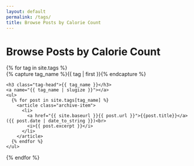 ```yaml
---
layout: default
permalink: /tags/
title: Browse Posts by Calorie Count
---
```


<h1>Browse Posts by Calorie Count</h1>

<div id="archives">
{% for tag in site.tags %}
  <div class="archive-group">
    {% capture tag_name %}{{ tag | first }}{% endcapture %}
    <div id="#{{ tag_name | slugize }}"></div>
    <p></p>

    <h3 class="tag-head">{{ tag_name }}</h3>
    <a name="{{ tag_name | slugize }}"></a>
    <ul>
      {% for post in site.tags[tag_name] %}
        <article class="archive-item">
          <li>
            <a href="{{ site.baseurl }}{{ post.url }}">{{post.title}}</a> ({{ post.date | date_to_string }})<br>
            <i>{{ post.excerpt }}</i>
          </li>
        </article>
      {% endfor %}
    </ul>
  </div>
{% endfor %}
</div>
